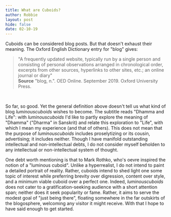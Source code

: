 ```yaml
---
title: What are Cuboids?
author: Robbie
layout: post
hide: false
date: 02-10-19
---
```


Cuboids can be considered blog posts. But that doesn't exhaust their meaning. The Oxford English Dictionary entry for "blog" gives:

<blockquote>"A frequently updated website, typically run by a single person and consisting of personal observations arranged in chronological order, excerpts from other sources, hyperlinks to other sites, etc.; an online journal or diary"<br>
<b>Source</b> "blog, n.". OED Online. September 2019. Oxford University Press.
</blockquote> <br>

So far, so good. Yet the general definition above doesn't tell us what kind of blog <i>luminouscuboids</i> wishes to become. The subtitle reads "Dhamma and Life": with <i>luminouscuboids</i> I'd like to partly explore the meaning of "Dhamma" ("Dharma" in Sanskrit) and relate this exploration to "Life", with which I mean my experience (and that of others). This does not mean that the purpose of <i>luminouscuboids</i> includes proselytizing or its cousin, advertising; it includes neither. Though I have manifold outstanding intellectual and non-intellectual debts, I do not consider myself beholden to any intellectual or non-intellectual system of thought. 

One debt worth mentioning is that to Mark Rothko, who's oevre inspired the notion of a "luminous cuboid". Unlike a hyperrealist, I do not intend to paint a detailed portrait of reality. Rather, cuboids intend to shed light one some topic of interest while preferring brevity over digression, content over style, and a minimum viable cuboid over a perfect one. Indeed, <i>luminouscuboids</i> does not cater to a gratification-seeking audience with a short attention span; neither does it seek popularity or fame. Rather, it aims to serve the modest goal of "just being there", floating somewhere in the far outskirts of the blogosphere, welcoming any visitor it might receive. With that I hope to have said enough to get started. 

